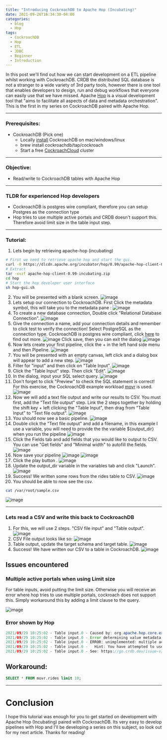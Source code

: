 ```yaml
---
title: "Introducing CockroachDB to Apache Hop (Incubating)"
date: 2021-09-26T16:34:30-04:00
categories:
  - blog
  - Hop
tags:
  - CockroachDB
  - Hop
  - ETL
  - JDBC
  - Beginner
  - Introduction
---
```


In this post we'll find out how we can start development on a ETL pipeline whilst working with CockroachDB.
CRDB the distributed SQL database is not a stranger to a wide variety of 3rd party tools, however there is one tool that enables developers to design, run and debug workflows that everyone can easily use that we have missed. Apache [Hop] is a visual development tool that "aims to facilitate all aspects of data and metadata orchestration".  This is the first in my series on CockroachDB paired with Apache Hop. 

[Hop]: https://hop.apache.org/

---
### Prerequisites: 
- CockroachDB (Pick one)
  - Locally [install] CockroachDB on mac/windows/linux
  - brew install cockroachdb/tap/cockroach
  - Start a free [CockroachCloud] cluster

---
### Objective: 
- Read/write to CockroachDB tables with Apache Hop

---
### TLDR for experienced Hop developers
- CockroachDB is postgres wire compliant, therefore you can setup Postgres as the connection type
- Hop tries to use multiple active portals and CRDB doesn't support this. Therefore avoid limit size in the table input step. 

---
### Tutorial:

1. Lets begin by retrieving apache-hop (incubating)
  ```bash
  # First we need to retrieve apache hop and start the gui.
  curl -O https://dlcdn.apache.org/incubator/hop/0.99/apache-hop-client-0.99-incubating.zip
  # Extract
  tar -xvzf apache-hop-client-0.99-incubating.zip
  cd hop
  # Start the hop developer user interface
  sh hop-gui.sh
  ```
2. You will be presented with a blank screen.
![image](/assets/images/blogpost1/Screenshot2021-09-28at12.27.03.png)
3. Lets setup our connection to CockroachDB. 
  First Click the metadata symbol, this will take you to the metadata pane : ![image](/assets/images/blogpost1/Screenshot2021-09-28at12.29.29.png)
4. To create a new database connection, Double click "Relational Database Connection".
  ![image](/assets/images/blogpost1/Screenshot2021-09-28at12.29.57.png)
5. Give the connection a name, add your connection details and remember to click test to verify the connection! Select PostgreSQL as the connection type. CockroachDB is postgres wire compliant, click [here] to find out more.
  ![image](/assets/images/blogpost1/Screenshot2021-09-28at12.33.53.png)
Click save, then you can exit the dialog ![image](/assets/images/blogpost1/Screenshot2021-09-28at12.36.25.png)
6.  Now lets create your first pipeline, click the + in the left hand side menu and then Pipeline.
![image](/assets/images/blogpost1/Screenshot2021-09-28at13.48.12.png)
7. You will be presented with an empty canvas, left click and a dialog box will appear to add a new step.
![image](/assets/images/blogpost1/Screenshot2021-09-28at13.49.00.png)
8. Filter for "input" and then click on "Table Input".
![image](/assets/images/blogpost1/table-input.png)
9. Click the "Table Input" step. Then click "Edit".
![image](/assets/images/blogpost1/edit.png)
10. In the dialog, input your SQL select query.
![image](/assets/images/blogpost1/Screenshot2021-09-28at13.51.22.png)
11. Don't forget to click "Preview" to check the SQL statement is correct! For this exercise, the CockroachDB example workload [movr] is used. 
![image](/assets/images/blogpost1/Screenshot2021-09-28at14.03.32.png)
12. Now we will add a text file output and write our results to CSV. You must first, add the "Text file output" step. Link the 2 steps together by holding the shift key + left clicking the "Table Input", then drag from "Table Input" to "Text file output". 
![image](/assets/images/blogpost1/Screenshot2021-09-28at14.05.18.png)
13. You should now see a basic pipeline.
![image](/assets/images/blogpost1/Screenshot2021-09-28at14.06.04window.png)
14. Double click the "Text file output" and add a filename, in this example I use a variable, you will need to provide the the variable ${output_dir} when you run the pipeline
![image](/assets/images/blogpost1/variable_text_file_output.png)
15. Click the Fields tab and add fields that you would like to output to CSV. You can use "Get fields" and "Minimal width" to autofill the fields.
![image](/assets/images/blogpost1/csvfields.png)
16. Now save your pipeline ![image](/assets/images/blogpost1/Screenshot2021-09-28at12.36.25.png)
![image](/assets/images/blogpost1/Screenshot2021-09-28at14.08.08.png)
17. Click the play button .
![image](/assets/images/blogpost1/Screenshot2021-09-28at14.10.03.png)
18. Update the output_dir variable in the variables tab and click "Launch".
![image](/assets/images/blogpost1/launch.png)
19. Success! We written some rows from the rides table to CSV.
![image](/assets/images/blogpost1/Screenshot2021-09-28at14.14.45-success.png)
20. You should be able to now see the csv.
  ```bash
  cat /var/root/sample.csv
  ```
![image](/assets/images/blogpost1/Screenshot2021-09-28at14.15.53.png)

---
### Lets read a CSV and write this back to CockroachDB
1. For this, we will use 2 steps. "CSV file input" and "Table output".
![image](/assets/images/blogpost1/overview.png)
2. CSV File output looks like so:
![image](/assets/images/blogpost1/Screenshot2021-09-28at14.20.37.png)
3. Table output, update the target schema and target table.
![image](/assets/images/blogpost1/Screenshot2021-09-28at14.24.12.png)
4. Success! We have written our CSV to a table in CockroachDB.
![image](/assets/images/blogpost1/Screenshot2021-09-28at14.24.31.png)

## Issues encountered

### Multiple active portals when using Limit size

For table inputs, avoid putting the limit size. Otherwise you will receive an error where hop tries to use multiple portals, cockroach does not support this. Simply workaround this by adding a limit clause to the query.

![image](/assets/images/blogpost1/limit.png)

### Error shown by Hop
```Java
2021/09/29 10:25:02 - Table input.0 - Caused by: org.apache.hop.core.exception.HopDatabaseException: 
2021/09/29 10:25:02 - Table input.0 - Error determining value metadata from SQL resultset metadata
2021/09/29 10:25:02 - Table input.0 - ERROR: unimplemented: multiple active portals not supported
2021/09/29 10:25:02 - Table input.0 -   Hint: You have attempted to use a feature that is not yet implemented.
2021/09/29 10:25:02 - Table input.0 - See: https://go.crdb.dev/issue-v/40195/v21.1
```

## Workaround:
```sql
SELECT * FROM movr.rides limit 10;
```
---
# Conclusion

I hope this tutorial was enough for you to get started on development with Apache Hop (Incubating) paired with CockroachDB. Its very easy to develop pipelines with Hop and I'll be developing a series on this subject, so look out for my next article. Thanks for reading!


[install]: https://www.cockroachlabs.com/docs/v21.1/install-cockroachdb-linux 
[CockroachCloud]: https://cockroachlabs.cloud/signup
[movr]: https://www.cockroachlabs.com/docs/stable/cockroach-workload.html#movr-workload
[here]: https://www.cockroachlabs.com/docs/stable/postgresql-compatibility.html

